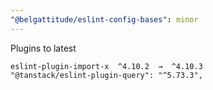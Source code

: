```yaml
---
"@belgattitude/eslint-config-bases": minor
---
```


Plugins to latest

```
eslint-plugin-import-x  ^4.10.2  →  ^4.10.3
"@tanstack/eslint-plugin-query": "^5.73.3",
```
